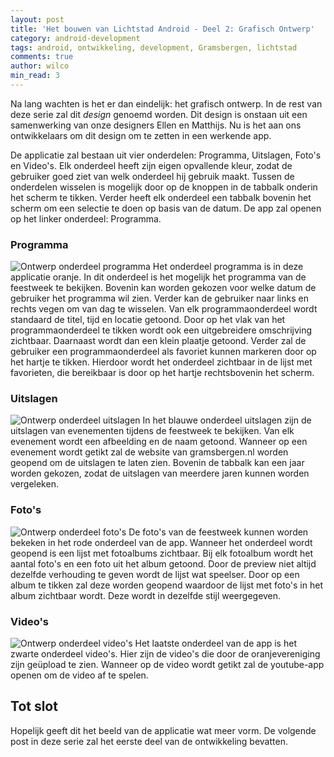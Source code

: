 ```yaml
---
layout: post
title: 'Het bouwen van Lichtstad Android - Deel 2: Grafisch Ontwerp'
category: android-development
tags: android, ontwikkeling, development, Gramsbergen, lichtstad
comments: true
author: wilco
min_read: 3
---
```


Na lang wachten is het er dan eindelijk: het grafisch ontwerp. In de rest van deze serie zal dit _design_ genoemd worden. Dit design is onstaan uit een samenwerking van onze designers Ellen en Matthijs. Nu is het aan ons ontwikkelaars om dit design om te zetten in een werkende app.   

De applicatie zal bestaan uit vier onderdelen: Programma, Uitslagen, Foto's en Video's. Elk onderdeel heeft zijn eigen opvallende kleur, zodat de gebruiker goed ziet van welk onderdeel hij gebruik maakt. Tussen de onderdelen wisselen is mogelijk door op de knoppen in de tabbalk onderin het scherm te tikken. Verder heeft elk onderdeel een tabbalk bovenin het scherm om een selectie te doen op basis van de datum. De app zal openen op het linker onderdeel: Programma.

### Programma
<img alt="Ontwerp onderdeel programma" src="/assets/lichtstad-android-2/program.png" style="max-height: 50vh;"/>
Het onderdeel programma is in deze applicatie oranje. In dit onderdeel is het mogelijk het programma van de feestweek te bekijken. Bovenin kan worden gekozen voor welke datum de gebruiker het programma wil zien. Verder kan de gebruiker naar links en rechts vegen om van dag te wisselen. Van elk programmaonderdeel wordt standaard de titel, tijd en locatie getoond. Door op het vlak van het programmaonderdeel te tikken wordt ook een uitgebreidere omschrijving zichtbaar. Daarnaast wordt dan een klein plaatje getoond. Verder zal de gebruiker een programmaonderdeel als favoriet kunnen markeren door op het hartje te tikken. Hierdoor wordt het onderdeel zichtbaar in de lijst met favorieten, die bereikbaar is door op het hartje rechtsbovenin het scherm.

### Uitslagen
<img alt="Ontwerp onderdeel uitslagen" src="/assets/lichtstad-android-2/result.png" style="max-height: 50vh;"/>
In het blauwe onderdeel uitslagen zijn de uitslagen van evenementen tijdens de feestweek te bekijken. Van elk evenement wordt een afbeelding en de naam getoond. Wanneer op een evenement wordt getikt zal de website van gramsbergen.nl worden geopend om de uitslagen te laten zien. Bovenin de tabbalk kan een jaar worden gekozen, zodat de uitslagen van meerdere jaren kunnen worden vergeleken.

### Foto's
<img alt="Ontwerp onderdeel foto's" src="/assets/lichtstad-android-2/photos.png" style="max-height: 50vh;"/>
De foto's van de feestweek kunnen worden bekeken in het rode onderdeel van de app. Wanneer het onderdeel wordt geopend is een lijst met fotoalbums zichtbaar. Bij elk fotoalbum wordt het aantal foto's en een foto uit het album getoond. Door de preview niet altijd dezelfde verhouding te geven wordt de lijst wat speelser. Door op een album te tikken zal deze worden geopend waardoor de lijst met foto's in het album zichtbaar wordt. Deze wordt in dezelfde stijl weergegeven.

### Video's
<img alt="Ontwerp onderdeel video's" src="/assets/lichtstad-android-2/videos.png" style="max-height: 50vh;"/>
Het laatste onderdeel van de app is het zwarte onderdeel video's. Hier zijn de video's die door de oranjevereniging zijn geüpload te zien. Wanneer op de video wordt getikt zal de youtube-app openen om de video af te spelen.

## Tot slot
Hopelijk geeft dit het beeld van de applicatie wat meer vorm. De volgende post in deze serie zal het eerste deel van de ontwikkeling bevatten.
